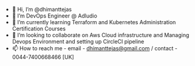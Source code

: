 - 👋 Hi, I’m @dhimanttejas
- 👀 I’m DevOps Engineer @ Adludio
- 🌱 I’m currently learning Terraform and Kubernetes Administration Certification Courses
- 💞️ I’m looking to collaborate on Aws Cloud infrastructure and Managing Devops Environment and setting up CircleCI pipeline
- 📫 How to reach me - email - dhimanttejas@gmail.com / contact - 0044-7400668466 [UK]

<!---
dhimanttejas/dhimanttejas is a ✨ special ✨ repository because its `README.md` (this file) appears on your GitHub profile.
You can click the Preview link to take a look at your changes.
--->
